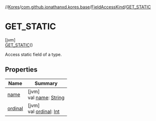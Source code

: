 //[Kores](../../../../index.md)/[com.github.jonathanxd.kores.base](../../index.md)/[FieldAccessKind](../index.md)/[GET_STATIC](index.md)

# GET_STATIC

[jvm]\
[GET_STATIC](index.md)()

Access static field of a type.

## Properties

| Name | Summary |
|---|---|
| [name](name.md) | [jvm]<br>val [name](name.md): [String](https://kotlinlang.org/api/latest/jvm/stdlib/kotlin/-string/index.html) |
| [ordinal](ordinal.md) | [jvm]<br>val [ordinal](ordinal.md): [Int](https://kotlinlang.org/api/latest/jvm/stdlib/kotlin/-int/index.html) |
